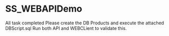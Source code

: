# SS_WEBAPIDemo
All task completed
Please create the DB Products and execute the attached DBScript.sql
Run both API and WEBCLient to validate this.

